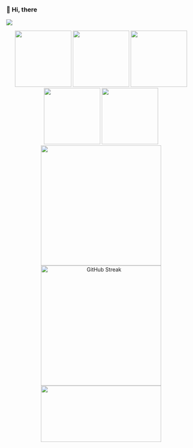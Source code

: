 ### 👋 Hi, there
![](https://cdn.jsdelivr.net/gh/islgl/img-hosting/imgs/banner.gif)

<div align="center">
    <div>
    <img src="https://octodex.github.com/images/minion.png" width="150"/>
    <img src="https://octodex.github.com/images/spidertocat.png" width="150"/>
    <img src="https://octodex.github.com/images/daftpunktocat-thomas.gif" width="150"/>
    <img src="https://octodex.github.com/images/daftpunktocat-guy.gif" width="150"/>
    <img src="https://octodex.github.com/images/stormtroopocat.png" width="150"/>
    </div>
    <div>
        <img src="https://github-readme-stats.vercel.app/api?username=islgl&show_icons=true&theme=onedark" width="320">
        <img src="https://streak-stats.demolab.com?user=islgl&theme=onedark&hide_border=true&date_format=%5BY.%5Dn.j" alt="GitHub Streak" width="320">
        <img src="https://github-readme-stats.vercel.app/api/top-langs/?username=islgl&layout=compact&theme=onedark" width="320" height="150">
    </div>
</div>

